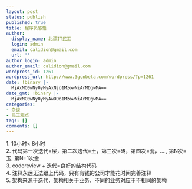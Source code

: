 ```yaml
---
layout: post
status: publish
published: true
title: 程序员感悟
author:
  display_name: 北漂IT民工
  login: admin
  email: calidion@gmail.com
  url: ''
author_login: admin
author_email: calidion@gmail.com
wordpress_id: 1261
wordpress_url: http://www.3gcnbeta.com/wordpress/?p=1261
date: !binary |-
  MjAxMC0wNy0yMyAxNjo1MzowNiArMDgwMA==
date_gmt: !binary |-
  MjAxMC0wNy0yMyAwODo1MzowNiArMDgwMA==
categories:
- 杂谈
- 民工观点
tags: []
comments: []
---
```

<p>1. 10小时< 8小时<br />
2. 代码第一次迭代=屎，第二次迭代=土，第三次=砖，第四次=瓷，...., 第N次=玉, 第N+1次金<br />
3. codereview + 迭代=良好的结构代码<br />
4. 注释永远无法跟上代码，只有有钱的公司才能花时间完善注释<br />
5. 架构来源于迭代，架构相关于业务，不同的业务对应于不相同的架构</p>
